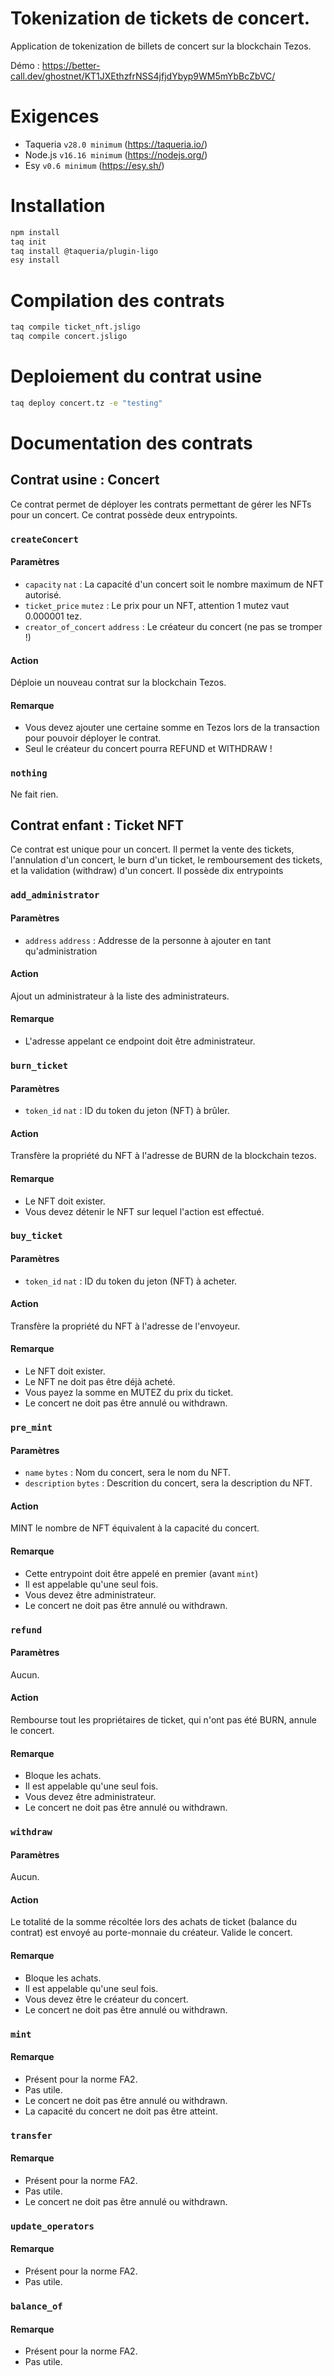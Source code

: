 # Tokenization de tickets de concert.

Application de tokenization de billets de concert sur la blockchain Tezos.

Démo : https://better-call.dev/ghostnet/KT1JXEthzfrNSS4jfjdYbyp9WM5mYbBcZbVC/

# Exigences

- Taqueria `v28.0 minimum` (https://taqueria.io/)
- Node.js `v16.16 minimum` (https://nodejs.org/)
- Esy `v0.6 minimum` (https://esy.sh/)

# Installation

```bash
npm install
taq init
taq install @taqueria/plugin-ligo
esy install
```

# Compilation des contrats

```bash
taq compile ticket_nft.jsligo
taq compile concert.jsligo
```

# Deploiement du contrat usine

```bash
taq deploy concert.tz -e "testing"
```

# Documentation des contrats

## Contrat usine : Concert

Ce contrat permet de déployer les contrats permettant de gérer les NFTs pour un concert. Ce contrat possède deux entrypoints.

### `createConcert`

#### Paramètres

- `capacity` `nat` : La capacité d'un concert soit le nombre maximum de NFT autorisé.
- `ticket_price` `mutez` : Le prix pour un NFT, attention 1 mutez vaut 0.000001 tez.
- `creator_of_concert` `address` : Le créateur du concert (ne pas se tromper !)

#### Action

Déploie un nouveau contrat sur la blockchain Tezos.

#### Remarque

- Vous devez ajouter une certaine somme en Tezos lors de la transaction pour pouvoir déployer le contrat.
- Seul le créateur du concert pourra REFUND et WITHDRAW !


### `nothing`

Ne fait rien.

## Contrat enfant : Ticket NFT

Ce contrat est unique pour un concert. Il permet la vente des tickets, l'annulation d'un concert, le burn d'un ticket, le remboursement des tickets, et la validation (withdraw) d'un concert. Il possède dix entrypoints

### `add_administrator`

#### Paramètres

- `address` `address` : Addresse de la personne à ajouter en tant qu'administration

#### Action

Ajout un administrateur à la liste des administrateurs.

#### Remarque

- L'adresse appelant ce endpoint doit être administrateur.

### `burn_ticket`

#### Paramètres

- `token_id` `nat` : ID du token du jeton (NFT) à brûler.

#### Action

Transfère la propriété du NFT à l'adresse de BURN de la blockchain tezos.

#### Remarque

- Le NFT doit exister.
- Vous devez détenir le NFT sur lequel l'action est effectué.

### `buy_ticket`

#### Paramètres

- `token_id` `nat` : ID du token du jeton (NFT) à acheter.

#### Action

Transfère la propriété du NFT à l'adresse de l'envoyeur.

#### Remarque

- Le NFT doit exister.
- Le NFT ne doit pas être déjà acheté.
- Vous payez la somme en MUTEZ du prix du ticket.
- Le concert ne doit pas être annulé ou withdrawn.

### `pre_mint`

#### Paramètres

- `name` `bytes` : Nom du concert, sera le nom du NFT.
- `description` `bytes` : Descrition du concert, sera la description du NFT.

#### Action

MINT le nombre de NFT équivalent à la capacité du concert.

#### Remarque

- Cette entrypoint doit être appelé en premier (avant `mint`)
- Il est appelable qu'une seul fois.
- Vous devez être administrateur.
- Le concert ne doit pas être annulé ou withdrawn.

### `refund`

#### Paramètres

Aucun.

#### Action

Rembourse tout les propriétaires de ticket, qui n'ont pas été BURN, annule le concert.

#### Remarque

- Bloque les achats.
- Il est appelable qu'une seul fois.
- Vous devez être administrateur.
- Le concert ne doit pas être annulé ou withdrawn.

### `withdraw`

#### Paramètres

Aucun.

#### Action

Le totalité de la somme récoltée lors des achats de ticket (balance du contrat) est envoyé au porte-monnaie du créateur. Valide le concert.

#### Remarque

- Bloque les achats.
- Il est appelable qu'une seul fois.
- Vous devez être le créateur du concert.
- Le concert ne doit pas être annulé ou withdrawn.

### `mint`

#### Remarque

- Présent pour la norme FA2.
- Pas utile.
- Le concert ne doit pas être annulé ou withdrawn.
- La capacité du concert ne doit pas être atteint.

### `transfer`

#### Remarque

- Présent pour la norme FA2.
- Pas utile.
- Le concert ne doit pas être annulé ou withdrawn.

### `update_operators`

#### Remarque

- Présent pour la norme FA2.
- Pas utile.

### `balance_of`

#### Remarque

- Présent pour la norme FA2.
- Pas utile.
